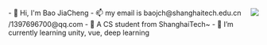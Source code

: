  <img align="right" src="https://github-readme-stats.vercel.app/api?username=onevcat&show_icons=true&icon_color=CE1D2D&text_color=718096&bg_color=ffffff&hide_title=true" /> 
- 👋 Hi, I'm Bao JiaCheng  
- 📫 my email is baojch@shanghaitech.edu.cn /1397696700@qq.com  
- 🔭 A CS student from ShanghaiTech~  
- 🌱 I’m currently learning unity, vue, deep learning  
 
 
<!-- 
**baojiacheng/baojiacheng** is a ✨ _special_ ✨ repository because its `README.md` (this file) appears on your GitHub profile.

Here are some ideas to get you started:

- 🔭 I’m currently working on ...
- 🌱 I’m currently learning ...
- 👯 I’m looking to collaborate on ...
- 🤔 I’m looking for help with ...
- 💬 Ask me about ...
- 📫 How to reach me: ...
- 😄 Pronouns: ...
- ⚡ Fun fact: ...
-->
